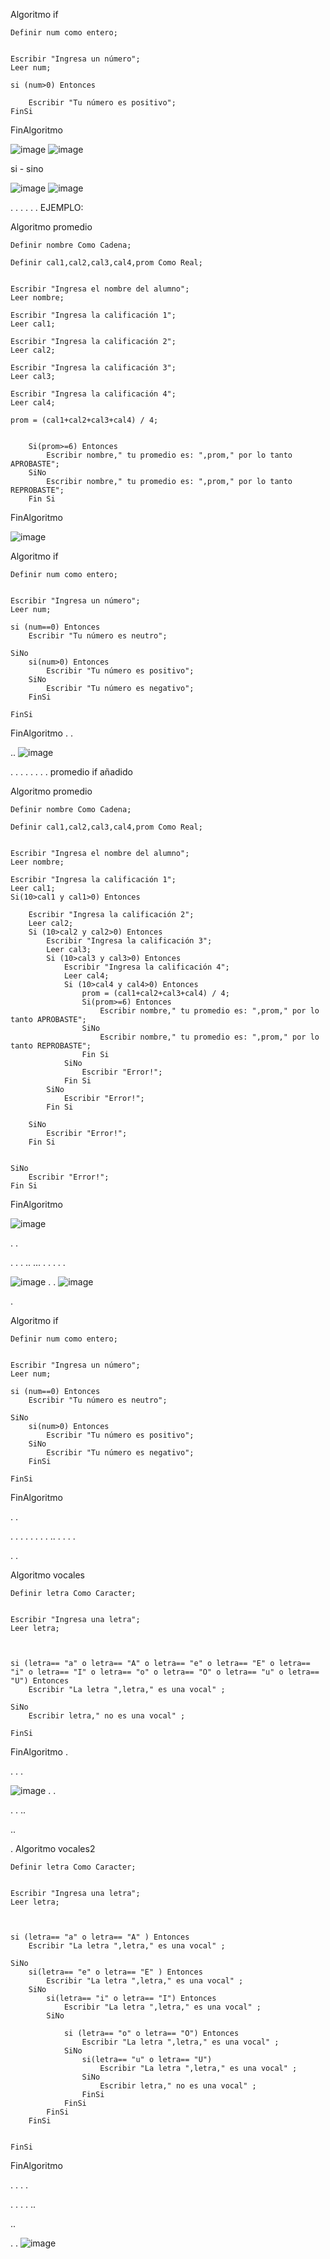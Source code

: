 Algoritmo if
	
	Definir num como entero;
	
	
	Escribir "Ingresa un número";
	Leer num;
	
	si (num>0) Entonces
		
		Escribir "Tu número es positivo";
	FinSi
	
FinAlgoritmo


![image](https://user-images.githubusercontent.com/113804556/193431064-3e64deac-8be9-4a4c-865d-cfb8d25d93ad.png)
![image](https://user-images.githubusercontent.com/113804556/193431095-67a636f8-aa32-4d79-8e3a-8843875ab168.png)







si - sino

![image](https://user-images.githubusercontent.com/113804556/193431146-97c32d58-58e4-4e58-a979-18378d311f59.png)
![image](https://user-images.githubusercontent.com/113804556/193431172-374aa1a2-7949-457a-bd77-e5f36a75a926.png)




.
.
.
.
.
.
EJEMPLO:

Algoritmo promedio
	
	Definir nombre Como Cadena;
	
	Definir cal1,cal2,cal3,cal4,prom Como Real;
	
	
	Escribir "Ingresa el nombre del alumno";
	Leer nombre;
	
	Escribir "Ingresa la calificación 1";
	Leer cal1;
	
	Escribir "Ingresa la calificación 2";
	Leer cal2;
	
	Escribir "Ingresa la calificación 3";
	Leer cal3;
	
	Escribir "Ingresa la calificación 4";
	Leer cal4;
	
	prom = (cal1+cal2+cal3+cal4) / 4;
	
	
		Si(prom>=6) Entonces
			Escribir nombre," tu promedio es: ",prom," por lo tanto APROBASTE";
		SiNo
			Escribir nombre," tu promedio es: ",prom," por lo tanto REPROBASTE";
		Fin Si
	
	

	
	
	
FinAlgoritmo


![image](https://user-images.githubusercontent.com/113804556/193431390-a1465292-d602-4afc-bddb-d8f586cfe4cf.png)

Algoritmo if
	
	Definir num como entero;
	
	
	Escribir "Ingresa un número";
	Leer num;
	
	si (num==0) Entonces
		Escribir "Tu número es neutro";
		
	SiNo
		si(num>0) Entonces
			Escribir "Tu número es positivo";
		SiNo
			Escribir "Tu número es negativo";
		FinSi
			
	FinSi
		
	
FinAlgoritmo
.
.

..
![image](https://user-images.githubusercontent.com/113804556/194727855-6390a589-c07f-4ed5-9c0f-5e81040bccab.png)


.
.
.
.
.
.
.
.
 promedio if añadido
 
 
 Algoritmo promedio
	
	Definir nombre Como Cadena;
	
	Definir cal1,cal2,cal3,cal4,prom Como Real;
	
	
	Escribir "Ingresa el nombre del alumno";
	Leer nombre;
	
	Escribir "Ingresa la calificación 1";
	Leer cal1;
	Si(10>cal1 y cal1>0) Entonces
		
		Escribir "Ingresa la calificación 2";
		Leer cal2;
		Si (10>cal2 y cal2>0) Entonces
			Escribir "Ingresa la calificación 3";
			Leer cal3;
			Si (10>cal3 y cal3>0) Entonces
				Escribir "Ingresa la calificación 4";
				Leer cal4;
				Si (10>cal4 y cal4>0) Entonces
					prom = (cal1+cal2+cal3+cal4) / 4;
					Si(prom>=6) Entonces
						Escribir nombre," tu promedio es: ",prom," por lo tanto APROBASTE";
					SiNo
						Escribir nombre," tu promedio es: ",prom," por lo tanto REPROBASTE";
					Fin Si
				SiNo
					Escribir "Error!";
				Fin Si
			SiNo
				Escribir "Error!";
			Fin Si
	
		SiNo
			Escribir "Error!";
		Fin Si
		
	
	SiNo
		Escribir "Error!";
	Fin Si
	

	
FinAlgoritmo



![image](https://user-images.githubusercontent.com/113804556/193431771-629e41f1-e353-4673-bb74-f58fc3366a72.png)

.
.

.
.
.
..
...
.
.
.
.
.

![image](https://user-images.githubusercontent.com/113804556/194727842-b11f297b-2ca8-4114-81df-8cf31902e38f.png)
.
.
![image](https://user-images.githubusercontent.com/113804556/194727876-e4d09796-8322-4134-b10b-ac495237e3b4.png)

.

Algoritmo if
	
	Definir num como entero;
	
	
	Escribir "Ingresa un número";
	Leer num;
	
	si (num==0) Entonces
		Escribir "Tu número es neutro";
		
	SiNo
		si(num>0) Entonces
			Escribir "Tu número es positivo";
		SiNo
			Escribir "Tu número es negativo";
		FinSi
			
	FinSi
		
	
FinAlgoritmo

.
.

.
.
.
.
.
.
.
.
..
.
.
.
.

.
.


Algoritmo vocales
	
	Definir letra Como Caracter;
	
	
	Escribir "Ingresa una letra";
	Leer letra;
	
	
	
	si (letra== "a" o letra== "A" o letra== "e" o letra== "E" o letra== "i" o letra== "I" o letra== "o" o letra== "O" o letra== "u" o letra== "U") Entonces
		Escribir "La letra ",letra," es una vocal" ;
		
	SiNo
		Escribir letra," no es una vocal" ;
			
	FinSi
		
	
FinAlgoritmo
.

.
.
.

![image](https://user-images.githubusercontent.com/113804556/194728579-f30efcf7-4065-4d56-a10d-ee06e4e2a9e6.png)
.
.

.
.
..

..

.
Algoritmo vocales2
	
	Definir letra Como Caracter;
	
	
	Escribir "Ingresa una letra";
	Leer letra;
	
	
	
	si (letra== "a" o letra== "A" ) Entonces
		Escribir "La letra ",letra," es una vocal" ;
		
	SiNo
		si(letra== "e" o letra== "E" ) Entonces
			Escribir "La letra ",letra," es una vocal" ;
		SiNo
			si(letra== "i" o letra== "I") Entonces
				Escribir "La letra ",letra," es una vocal" ;
			SiNo
				
				si (letra== "o" o letra== "O") Entonces
					Escribir "La letra ",letra," es una vocal" ;
				SiNo
					si(letra== "u" o letra== "U")
						Escribir "La letra ",letra," es una vocal" ;
					SiNo
						Escribir letra," no es una vocal" ;
					FinSi
				FinSi
			FinSi
		FinSi
		
		
	FinSi
	
	
FinAlgoritmo



.
.
.
.

.
.
.
.
..

..

.
.
![image](https://user-images.githubusercontent.com/113804556/194728590-b871f277-5be8-4272-acfb-9d7c14306747.png)

